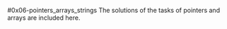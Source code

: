 #0x06-pointers_arrays_strings
The solutions of the tasks of pointers and arrays are included here.

